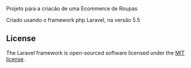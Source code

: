 Projeto para a criacão de uma Ecommerce de Roupas

Criado usando o framework php Laravel, na versão 5.5

## License

The Laravel framework is open-sourced software licensed under the [MIT license](https://opensource.org/licenses/MIT).
